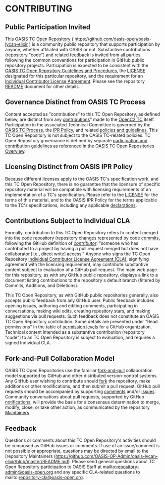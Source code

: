 # CONTRIBUTING

## Public Participation Invited

This [OASIS TC Open Repository](https://www.oasis-open.org/resources/open-repositories) ( https://github.com/oasis-open/oasis-lycan-elixir ) is a community public repository that supports participation by anyone, whether affiliated with OASIS or not.  Substantive contributions (repository "code") and related feedback is invited from all parties, following the common conventions for participation in GitHub public repository projects.  Participation is expected to be consistent with the [OASIS TC Open Repository Guidelines and Procedures](https://www.oasis-open.org/policies-guidelines/open-repositories), the [LICENSE](https://github.com/OASIS-OP-Admin/oasis-lycan-elixir/blob/master/LICENSE.md) designated for this particular repository, and the requirement for an [Individual Contributor License Agreement](https://www.oasis-open.org/resources/open-repositories/cla/individual-cla). Please see the repository [README](https://github.com/oasis-open/openc2-lycan-elixir/blob/master/README.md) document for other details.

## Governance Distinct from OASIS TC Process

Content accepted as "contributions" to this TC Open Repository, as defined below, are distinct from any [contributions](https://www.oasis-open.org/policies-guidelines/ipr#contributions)" made to the [OpenC2 TC](https://www.oasis-open.org/committees/openc2/) itself.  Participation in the associated Technical Committee is governed by the [OASIS TC Process](https://www.oasis-open.org/policies-guidelines/tc-process), the [IPR Policy](https://www.oasis-open.org/policies-guidelines/ipr), and related [policies and guidelines](https://www.oasis-open.org/policies-guidelines/).  This TC Open Repository is not subject to the OASIS TC-related policies. TC Open Repository governance is defined by separate [participation and contribution guidelines](https://www.oasis-open.org/policies-guidelines/open-repositories) as referenced in the [OASIS TC Open Repositories Overview](https://www.oasis-open.org/resources/open-repositories/).

## Licensing Distinct from OASIS IPR Policy

Because different licenses apply to the OASIS TC's specification work, and this TC Open Repository, there is no guarantee that the licensure of specific repository material will be compatible with licensing requirements of an implementation of a TC's specification.  Please refer to the [LICENSE](https://github.com/OASIS-OP-Admin/oasis-lycan-elixir/blob/master/LICENSE.md) for the terms of this material, and to the OASIS IPR Policy for the terms applicable to the TC's specifications, including any applicable [declarations](https://www.oasis-open.org/committees/openc2/ipr.php).

## Contributions Subject to Individual CLA

Formally, contribution to this TC Open Repository refers to content merged into the code repository (repository changes represented by code [commits](https://github.com/oasis-open/oasis-lycan-elixir/commits/master), following the GitHub definition of *[contributor](https://help.github.com/articles/github-glossary/#contributor)*: "someone who has contributed to a project by having a pull request merged but does not have collaborator [i.e., direct write] access."  Anyone who signs the TC Open Repository [Individual Contributor License Agreement (CLA)](https://www.oasis-open.org/resources/open-repositories/cla/individual-cla), signifying agreement with the licensing requirement, may contribute substantive content subject to evaluation of a GitHub pull request.  The main web page for this repository, as with any GitHub public repository, displays a link to a document listing contributions to the repository's default branch (filtered by Commits, Additions, and Deletions).

This TC Open Repository, as with GitHub public repositories generally, also accepts public feedback from any GitHub user.  Public feedback includes opening issues, authoring and editing comments, participating in conversations, making wiki edits, creating repository stars, and making suggestions via pull requests.  Such feedback does not constitute an OASIS TC Open Repository contribution. Some details are presented under "Read permissions" in the table of [permission levels](https://help.github.com/articles/repository-permission-levels-for-an-organization/) for a GitHub organization.  Technical content intended as a substantive contribution (repository "code") to an TC Open Repository is subject to evaluation, and requires a signed Individual CLA.

## Fork-and-Pull Collaboration Model

OASIS TC Open Repositories use the familiar [fork-and-pull](https://help.github.com/articles/using-pull-requests/#fork--pull) collaboration model supported by GitHub and other distributed version-control systems. Any GitHub user wishing to contribute should [fork](https://help.github.com/articles/github-glossary/#fork) the repository, make additions or other modifications, and then submit a pull request.  GitHub pull requests should be accompanied by supporting [comments](https://help.github.com/articles/commenting-on-the-diff-of-a-pull-request/) and/or [issues](https://help.github.com/articles/about-issues/). Community conversations about pull requests, supported by GitHub [notifications](https://help.github.com/articles/about-notifications/), will provide the basis for a consensus determination to merge, modify, close, or take other action, as communicated by the repository [Maintainers](https://www.oasis-open.org/resources/open-repositories/maintainers-guide).

## Feedback

Questions or comments about this TC Open Repository's activities should be composed as GitHub issues or comments. If use of an issue/comment is not possible or appropriate, questions may be directed by email to the [repository Maintainers (https://github.com/OASIS-OP-Admin/oasis-lycan-elixir/blob/master/README.md). Please send general questions about TC Open Repository participation to OASIS Staff at mailto:repository-admin@oasis-open.org and any specific CLA-related questions to mailto:repository-cla@oasis-open.org.
